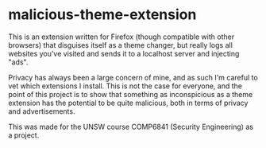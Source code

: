 # malicious-theme-extension
This is an extension written for Firefox (though compatible with other browsers) that disguises itself as a theme changer, but really logs all websites you've visited and sends it to a localhost server and injecting "ads".

Privacy has always been a large concern of mine, and as such I'm careful to vet which extensions I install. This is not the case for everyone, and the point of this project is to show that something as inconspicious as a theme extension has the potential to be quite malicious, both in terms of privacy and advertisements.


This was made for the UNSW course COMP6841 (Security Engineering) as a project.

